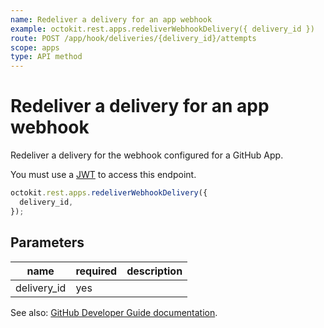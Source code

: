 ```yaml
---
name: Redeliver a delivery for an app webhook
example: octokit.rest.apps.redeliverWebhookDelivery({ delivery_id })
route: POST /app/hook/deliveries/{delivery_id}/attempts
scope: apps
type: API method
---
```


# Redeliver a delivery for an app webhook

Redeliver a delivery for the webhook configured for a GitHub App.

You must use a [JWT](https://docs.github.com/apps/building-github-apps/authenticating-with-github-apps/#authenticating-as-a-github-app) to access this endpoint.

```js
octokit.rest.apps.redeliverWebhookDelivery({
  delivery_id,
});
```

## Parameters

<table>
  <thead>
    <tr>
      <th>name</th>
      <th>required</th>
      <th>description</th>
    </tr>
  </thead>
  <tbody>
    <tr><td>delivery_id</td><td>yes</td><td>

</td></tr>
  </tbody>
</table>

See also: [GitHub Developer Guide documentation](https://docs.github.com/rest/reference/apps#redeliver-a-delivery-for-an-app-webhook).
